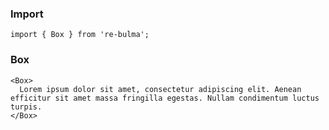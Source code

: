   ### Import
  
  `import { Box } from 're-bulma';`
  
  ### Box
    
    <Box>
      Lorem ipsum dolor sit amet, consectetur adipiscing elit. Aenean efficitur sit amet massa fringilla egestas. Nullam condimentum luctus turpis.
    </Box>
